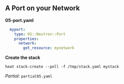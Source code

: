## A Port on your Network

**05-port.yaml**
~~~ yaml
  myport:
    type: OS::Neutron::Port
    properties:
      network:
        get_resource: mynetwork
~~~

**Create the stack**

~~~
heat stack-create --poll -f /tmp/stack.yaml mystack
~~~

_Partial:_ `partial05.yaml`

<!--
Along with the network and subnet we need a virtual port to connect the
instance to. One could associate a floating IP with an instance directly, but
with a port you get to control the network for machines on multiple networks.
-->

